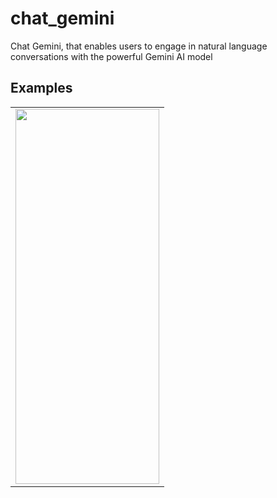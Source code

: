 # chat_gemini

Chat Gemini, that enables users to engage in natural language conversations with the powerful Gemini AI model


## Examples

<div  style="text-align: center">
    <table>
        <tr>
            <td style="text-align: center">
                <a href="https://medium.com/@sivakarthikayan.cs/chat-with-gemini-a-seamless-flutter-application-for-ai-conversations-f29ddbd58cc8">
                    <img src="https://github.com/sivakarthikayan-cs/chat_gemini/blob/master/assets/gif/Chat_Gemini.gif" width="230" height="600"/>
                </a>
            </td>
        </tr>
    </table>
</div>